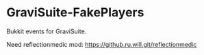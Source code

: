 # GraviSuite-FakePlayers
Bukkit events for GraviSuite.

Need reflectionmedic mod: https://github.ru.will.git/reflectionmedic
